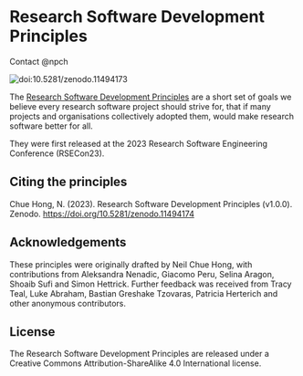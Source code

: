# Research Software Development Principles
Contact @npch

![doi:10.5281/zenodo.11494173](https://zenodo.org/badge/doi/10.5281/zenodo.11494173.svg)

The [Research Software Development Principles](principles.md) are a short set of goals we believe every research software project should strive for, 
that if many projects and organisations collectively adopted them, would make research software better for all. 

They were first released at the 2023 Research Software Engineering Conference (RSECon23).

## Citing the principles

Chue Hong, N. (2023). Research Software Development Principles (v1.0.0). Zenodo. https://doi.org/10.5281/zenodo.11494174

## Acknowledgements

These principles were originally drafted by Neil Chue Hong, with contributions from Aleksandra Nenadic, Giacomo Peru, Selina Aragon, 
Shoaib Sufi and Simon Hettrick. 
Further feedback was received from Tracy Teal, Luke Abraham, Bastian Greshake Tzovaras, Patricia Herterich and other anonymous contributors.

## License

The Research Software Development Principles are released under a Creative Commons Attribution-ShareAlike 4.0 International license.
